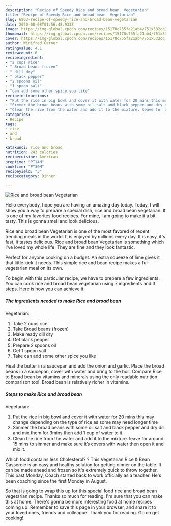 ```yaml
---
description: "Recipe of Speedy Rice and broad bean  Vegetarian"
title: "Recipe of Speedy Rice and broad bean  Vegetarian"
slug: 6863-recipe-of-speedy-rice-and-broad-bean-vegetarian
date: 2020-08-08T01:56:48.933Z
image: https://img-global.cpcdn.com/recipes/15178c755fa21ab4/751x532cq70/rice-and-broad-bean-vegetarian-recipe-main-photo.jpg
thumbnail: https://img-global.cpcdn.com/recipes/15178c755fa21ab4/751x532cq70/rice-and-broad-bean-vegetarian-recipe-main-photo.jpg
cover: https://img-global.cpcdn.com/recipes/15178c755fa21ab4/751x532cq70/rice-and-broad-bean-vegetarian-recipe-main-photo.jpg
author: Winifred Garner
ratingvalue: 4.1
reviewcount: 6
recipeingredient:
- "2 cups rice"
- " Broad beans frozen"
- " dill dry"
- " black pepper"
- "2 spoons oil"
- "1 spoon salt"
- "can add some other spice you like"
recipeinstructions:
- "Put the rice in big bowl and cover it with water for 20 mins this may change depending on the type of rice as some may need longer time"
- "Simmer the broad beans with some oil salt and black pepper and dry dill and mix them for 3mins then add 1 cup of water to it."
- "Clean the rice from the water and add it to the mixture. leave for around 15 mins to simmer and make sure it’s covers with water then open it and mix it."
categories:
- Recipe
tags:
- rice
- and
- broad

katakunci: rice and broad 
nutrition: 243 calories
recipecuisine: American
preptime: "PT14M"
cooktime: "PT30M"
recipeyield: "3"
recipecategory: Dinner

---
```



![Rice and broad bean 
Vegetarian](https://img-global.cpcdn.com/recipes/15178c755fa21ab4/751x532cq70/rice-and-broad-bean-vegetarian-recipe-main-photo.jpg)

Hello everybody, hope you are having an amazing day today. Today, I will show you a way to prepare a special dish, rice and broad bean 
vegetarian. It is one of my favorites food recipes. For mine, I am going to make it a bit tasty. This is gonna smell and look delicious.

Rice and broad bean 
Vegetarian is one of the most favored of recent trending meals in the world. It is enjoyed by millions every day. It is easy, it's fast, it tastes delicious. Rice and broad bean 
Vegetarian is something which I've loved my whole life. They are fine and they look fantastic.

Perfect for anyone cooking on a budget. An extra squeeze of lime gives it that little kick it needs. This simple rice and bean recipe makes a full vegetarian meal on its own.


To begin with this particular recipe, we have to prepare a few ingredients. You can cook rice and broad bean 
vegetarian using 7 ingredients and 3 steps. Here is how you can achieve it.

<!--inarticleads1-->

##### The ingredients needed to make Rice and broad bean 
Vegetarian:

1. Take 2 cups rice
1. Take  Broad beans (frozen)
1. Make ready  dill dry
1. Get  black pepper
1. Prepare 2 spoons oil
1. Get 1 spoon salt
1. Take can add some other spice you like


Heat the butter in a saucepan and add the onion and garlic. Place the broad beans in a saucepan, cover with water and bring to the boil. Compare Rice to Broad bean by vitamins and minerals using the only readable nutrition comparison tool. Broad bean is relatively richer in vitamins. 

<!--inarticleads2-->

##### Steps to make Rice and broad bean 
Vegetarian:

1. Put the rice in big bowl and cover it with water for 20 mins this may change depending on the type of rice as some may need longer time
1. Simmer the broad beans with some oil salt and black pepper and dry dill and mix them for 3mins then add 1 cup of water to it.
1. Clean the rice from the water and add it to the mixture. leave for around 15 mins to simmer and make sure it’s covers with water then open it and mix it.


Which food contains less Cholesterol? ? This Vegetarian Rice &amp; Bean Casserole is an easy and healthy solution for getting dinner on the table. It can be made ahead and frozen so it&#39;s extremely quick to throw together. This past Monday, Coach started back to work officially as a teacher. He&#39;s been coaching since the first Monday in August. 

So that is going to wrap this up for this special food rice and broad bean 
vegetarian recipe. Thanks so much for reading. I'm sure that you can make this at home. There's gonna be more interesting food at home recipes coming up. Remember to save this page in your browser, and share it to your loved ones, friends and colleague. Thank you for reading. Go on get cooking!
